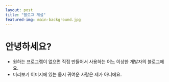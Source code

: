 ```yaml
---
layout: post
title: "블로그 개설"
featured-img: main-background.jpg
---
```


# 안녕하세요?
* 원하는 프로그램이 없으면 직접 만들어서 사용하는 어느 이상한 개발자의 블로그에요.
* 미리보기 이미지에 있는 몹시 귀여운 사람은 제가 아니에요.
